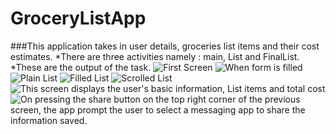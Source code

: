 # GroceryListApp
###This application takes in user details, groceries list items and their cost estimates. 
*There are three activities namely : main, List and FinalList.
*These are the output of the task.
![First Screen](/main.png)
![When form is filled](/from_filled.png)
 ![Plain List ](/plain_list.png)
![Filled List ](/filled_list.png)
 ![Scrolled List](/scrolled_list.png)
![This screen displays the user's basic information, List items and total cost](/display_list.png)
 ![On pressing the share button on the top right corner of the previous screen, the app prompt the user to select a messaging app to share the information saved.](/sharescreen.png)
